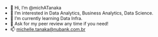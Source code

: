 - 👋 Hi, I’m @michATanaka
- 👀 I’m interested in Data Analytics, Business Analytics, Data Science.
- 🌱 I’m currently learning Data Infra.
- 💞️ Ask for my peer review any time if you need!
- 📫 michelle.tanaka@nubank.com.br

<!---
michATanaka/michATanaka is a ✨ special ✨ repository because its `README.md` (this file) appears on your GitHub profile.
You can click the Preview link to take a look at your changes.
--->

